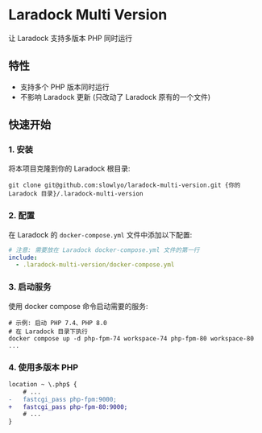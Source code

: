 # Laradock Multi Version

让 Laradock 支持多版本 PHP 同时运行

## 特性

- 支持多个 PHP 版本同时运行
- 不影响 Laradock 更新 (只改动了 Laradock 原有的一个文件)

## 快速开始

### 1. 安装

将本项目克隆到你的 Laradock 根目录:

```shell
git clone git@github.com:slowlyo/laradock-multi-version.git {你的 Laradock 目录}/.laradock-multi-version
```

### 2. 配置

在 Laradock 的 `docker-compose.yml` 文件中添加以下配置:

```yml
# 注意: 需要放在 Laradock docker-compose.yml 文件的第一行
include:
  - .laradock-multi-version/docker-compose.yml
```

### 3. 启动服务

使用 docker compose 命令启动需要的服务:

```shell
# 示例: 启动 PHP 7.4、PHP 8.0 
# 在 Laradock 目录下执行
docker compose up -d php-fpm-74 workspace-74 php-fpm-80 workspace-80 ...
```

### 4. 使用多版本 PHP

```diff
location ~ \.php$ {
    # ...
-   fastcgi_pass php-fpm:9000;
+   fastcgi_pass php-fpm-80:9000;
    # ...
}
```